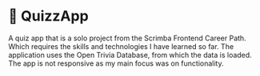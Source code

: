 # :game_die: QuizzApp
A quiz app that is a solo project from the Scrimba Frontend Career Path. Which requires the skills and technologies I have learned so far. The application uses the Open Trivia Database, from which the data is loaded. The app is not responsive as my main focus was on functionality.

